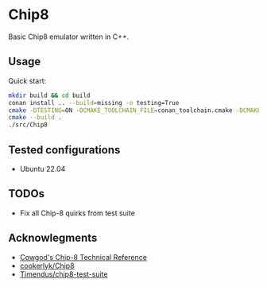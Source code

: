# Chip8

Basic Chip8 emulator written in C++.

## Usage

Quick start:

```bash
mkdir build && cd build
conan install .. --build=missing -o testing=True
cmake -DTESTING=ON -DCMAKE_TOOLCHAIN_FILE=conan_toolchain.cmake -DCMAKE_BUILD_TYPE=Release ..
cmake --build .
./src/Chip8
```

## Tested configurations

- Ubuntu 22.04

## TODOs

- Fix all Chip-8 quirks from test suite

## Acknowlegments

- [Cowgod's Chip-8 Technical Reference](devernay.free.fr/hacks/chip8/)
- [cookerlyk/Chip8](https://github.com/cookerlyk/Chip8)
- [Timendus/chip8-test-suite](https://github.com/Timendus/chip8-test-suite)